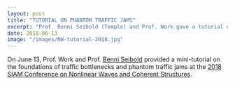 ```yaml
---
layout: post
title: "TUTORIAL ON PHANTOM TRAFFIC JAMS"
excerpt: "Prof. Benni Seibold (Temple) and Prof. Work gave a tutorial on the mathematics of phantom jams."
date: 2018-06-13
image: "/images/NW-tutorial-2018.jpg"
---
```


On June 13, Prof. Work and Prof. [Benni Seibold](https://math.temple.edu/~seibold/) provided a mini-tutorial on the foundations of traffic bottlenecks and phantom traffic jams at the [2018 SIAM Conference on Nonlinear Waves and Coherent Structures](https://archive.siam.org/meetings/nwcs18/).
